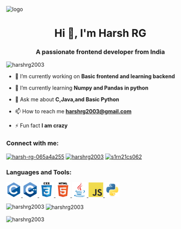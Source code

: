 ![logo](https://github.com/1RN21CS062/1RN21CS062/blob/main/Github_banner.jpeg)
<h1 align="center">Hi 👋, I'm Harsh RG</h1>
<h3 align="center">A passionate frontend developer from India</h3>

<p align="left"> <img src="https://komarev.com/ghpvc/?username=harshrg2003&label=Profile%20views&color=0e75b6&style=flat" alt="harshrg2003" /> </p>

- 🔭 I’m currently working on **Basic frontend and learning backend**

- 🌱 I’m currently learning **Numpy and Pandas in python**

- 💬 Ask me about **C,Java,and Basic Python**

- 📫 How to reach me **harshrg2003@gmail.com**

- ⚡ Fun fact **I am crazy**

<h3 align="left">Connect with me:</h3>
<p align="left">
<a href="https://linkedin.com/in/harsh-rg-065a4a255" target="blank"><img align="center" src="https://raw.githubusercontent.com/rahuldkjain/github-profile-readme-generator/master/src/images/icons/Social/linked-in-alt.svg" alt="harsh-rg-065a4a255" height="30" width="40" /></a>
<a href="https://instagram.com/harshrg2003" target="blank"><img align="center" src="https://raw.githubusercontent.com/rahuldkjain/github-profile-readme-generator/master/src/images/icons/Social/instagram.svg" alt="harshrg2003" height="30" width="40" /></a>
<a href="https://www.codechef.com/users/s1rn21cs062" target="blank"><img align="center" src="https://cdn.jsdelivr.net/npm/simple-icons@3.1.0/icons/codechef.svg" alt="s1rn21cs062" height="30" width="40" /></a>
</p>

<h3 align="left">Languages and Tools:</h3>
<p align="left"> <a href="https://www.cprogramming.com/" target="_blank" rel="noreferrer"> <img src="https://raw.githubusercontent.com/devicons/devicon/master/icons/c/c-original.svg" alt="c" width="40" height="40"/> </a> <a href="https://www.w3schools.com/cpp/" target="_blank" rel="noreferrer"> <img src="https://raw.githubusercontent.com/devicons/devicon/master/icons/cplusplus/cplusplus-original.svg" alt="cplusplus" width="40" height="40"/> </a> <a href="https://www.w3schools.com/css/" target="_blank" rel="noreferrer"> <img src="https://raw.githubusercontent.com/devicons/devicon/master/icons/css3/css3-original-wordmark.svg" alt="css3" width="40" height="40"/> </a> <a href="https://www.w3.org/html/" target="_blank" rel="noreferrer"> <img src="https://raw.githubusercontent.com/devicons/devicon/master/icons/html5/html5-original-wordmark.svg" alt="html5" width="40" height="40"/> </a> <a href="https://www.java.com" target="_blank" rel="noreferrer"> <img src="https://raw.githubusercontent.com/devicons/devicon/master/icons/java/java-original.svg" alt="java" width="40" height="40"/> </a> <a href="https://developer.mozilla.org/en-US/docs/Web/JavaScript" target="_blank" rel="noreferrer"> <img src="https://raw.githubusercontent.com/devicons/devicon/master/icons/javascript/javascript-original.svg" alt="javascript" width="40" height="40"/> </a> <a href="https://www.python.org" target="_blank" rel="noreferrer"> <img src="https://raw.githubusercontent.com/devicons/devicon/master/icons/python/python-original.svg" alt="python" width="40" height="40"/> </a> </p>

<p><img align="left" src="https://github-readme-stats.vercel.app/api/top-langs?username=harshrg2003&show_icons=true&locale=en&layout=compact" alt="harshrg2003" /></p>

<p>&nbsp;<img align="center" src="https://github-readme-stats.vercel.app/api?username=harshrg2003&show_icons=true&locale=en" alt="harshrg2003" /></p>

<p><img align="center" src="https://github-readme-streak-stats.herokuapp.com/?user=harshrg2003&" alt="harshrg2003" /></p>

